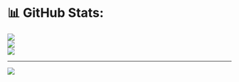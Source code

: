 # 📊 GitHub Stats:
![](https://github-readme-stats.vercel.app/api?username=iselt&theme=dark&hide_border=false&include_all_commits=false&count_private=false)<br/>
![](https://github-readme-streak-stats.herokuapp.com/?user=iselt&theme=dark&hide_border=false)<br/>
![](https://github-readme-stats.vercel.app/api/top-langs/?username=iselt&theme=dark&hide_border=false&include_all_commits=false&count_private=false&layout=compact)

---
[![](https://visitcount.itsvg.in/api?id=iselt&icon=0&color=0)](https://visitcount.itsvg.in)

<!-- Proudly created with GPRM ( https://gprm.itsvg.in ) -->
